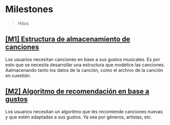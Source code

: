 # Milestones
> Hitos

## [[M1] Estructura de almacenamiento de canciones](https://github.com/Carlos-SE/App-Chores/milestone/1)
Los usuarios necesitan canciones en base a sus gustos musicales. Es por esto que se necesita desarrollar una estructura que modelice las canciones. Aalmacenando tanto los datos de la canción, como el archivo de la canción en cuestión.

## [[M2] Algoritmo de recomendación en base a gustos](https://github.com/Carlos-SE/App-Chores/milestone/2)
Los usuarios necesitan un algoritmo que les recomiende canciones nuevas y que estén adaptadas a sus gustos. Ya sea por géneros, artistas, etc.
